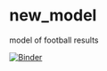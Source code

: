 # new_model
model of football results

[![Binder](https://mybinder.org/badge_logo.svg)](https://mybinder.org/v2/gh/trulsedv/new_model/HEAD)
